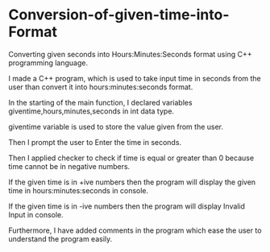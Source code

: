 # Conversion-of-given-time-into-Format
Converting given seconds into Hours:Minutes:Seconds format using C++ programming language.


I made a C++ program, which is used to take input time in seconds from the user than convert it into hours:minutes:seconds format.


In the starting of the main function, I declared variables giventime,hours,minutes,seconds in int data type.


giventime variable is used to store the value given from the user.


Then I prompt the user to Enter the time in seconds.


Then I applied checker to check if time is equal or greater than 0 because time cannot be in negative numbers.


If the given time is in +ive numbers then the program will display the given time in hours:minutes:seconds in console.


If the given time is in -ive numbers then the program will display Invalid Input in console.


Furthermore, I have added comments in the program which ease the user to understand the program easily.
